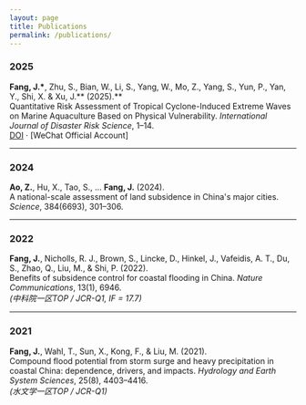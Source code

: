 ```yaml
---
layout: page
title: Publications
permalink: /publications/
---
```


### 2025
**Fang, J.\***, Zhu, S., Bian, W., Li, S., Yang, W., Mo, Z., Yang, S., Yun, P., Yan, Y., Shi, X. & Xu, J.** (2025).**  
Quantitative Risk Assessment of Tropical Cyclone-Induced Extreme Waves on Marine Aquaculture Based on Physical Vulnerability. *International Journal of Disaster Risk Science*, 1–14.  
[DOI](https://doi.org/10.1007/s13753-025-00635-4) · [WeChat Official Account]

---

### 2024
**Ao, Z.**, Hu, X., Tao, S., ... **Fang, J.** (2024).  
A national-scale assessment of land subsidence in China's major cities. *Science*, 384(6693), 301–306.  

---

### 2022
**Fang, J.**, Nicholls, R. J., Brown, S., Lincke, D., Hinkel, J., Vafeidis, A. T., Du, S., Zhao, Q., Liu, M., & Shi, P. (2022).  
Benefits of subsidence control for coastal flooding in China. *Nature Communications*, 13(1), 6946.  
*(中科院一区TOP / JCR-Q1, IF = 17.7)*

---

### 2021
**Fang, J.**, Wahl, T., Sun, X., Kong, F., & Liu, M. (2021).  
Compound flood potential from storm surge and heavy precipitation in coastal China: dependence, drivers, and impacts. *Hydrology and Earth System Sciences*, 25(8), 4403–4416.  
*(水文学一区TOP / JCR-Q1)*
